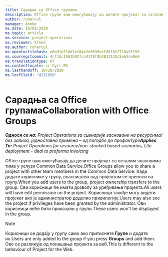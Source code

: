 ```yaml
---
title: Сарадња са Office групама
description: Office групе вам омогућавају да делите пројекат са осталим члановима тима у оквиру услуге Common Data Service.
author: ruhercul
manager: Annbe
ms.date: 10/01/2020
ms.topic: article
ms.service: project-operations
ms.reviewer: kfend
ms.author: ruhercul
ms.openlocfilehash: e0a31e71dd1e184e2e9539ecfd5f82f718a5f159
ms.sourcegitcommit: 4cf1dc1561b92fca4175f0b3813133c5e63ce8e6
ms.translationtype: HT
ms.contentlocale: sr-Cyrl-RS
ms.lasthandoff: 10/28/2020
ms.locfileid: "4131856"
---
```

# <a name="collaboration-with-office-groups"></a><span data-ttu-id="7ddf5-103">Сарадња са Office групама</span><span class="sxs-lookup"><span data-stu-id="7ddf5-103">Collaboration with Office Groups</span></span>

<span data-ttu-id="7ddf5-104">_**Односи се на:** Project Operations за сценарије засноване на ресурсима/без залиха, једноставна примена – од погодбе до профактуре_</span><span class="sxs-lookup"><span data-stu-id="7ddf5-104">_**Applies To:** Project Operations for resource/non-stocked based scenarios, Lite deployment - deal to proforma invoicing_</span></span>

<span data-ttu-id="7ddf5-105">Office групе вам омогућавају да делите пројекат са осталим члановима тима у услузи Common Data Service.</span><span class="sxs-lookup"><span data-stu-id="7ddf5-105">Office Groups allow you to share a project with other team members in the Common Data Service.</span></span> <span data-ttu-id="7ddf5-106">Када додате кориснике у групу, власништво над пројектом се преноси на групу.</span><span class="sxs-lookup"><span data-stu-id="7ddf5-106">When you add users to the group, project ownership transfers to the group.</span></span> <span data-ttu-id="7ddf5-107">Сви корисници ће имати дозволу за уређивање пројекта.</span><span class="sxs-lookup"><span data-stu-id="7ddf5-107">All users will have edit permission on the project.</span></span> <span data-ttu-id="7ddf5-108">Корисници такође могу видети пројекат ако је администратор доделио привилегије.</span><span class="sxs-lookup"><span data-stu-id="7ddf5-108">Users may also see the project if privileges have been granted by the administrator.</span></span> <span data-ttu-id="7ddf5-109">Ови корисници неће бити приказани у групи.</span><span class="sxs-lookup"><span data-stu-id="7ddf5-109">These users won't be displayed in the group.</span></span>

> [!NOTE] 
> <span data-ttu-id="7ddf5-110">Корисници се додају у групу само ако притиснете **Групе** и додате их.</span><span class="sxs-lookup"><span data-stu-id="7ddf5-110">Users are only added to the group if you press **Groups** and add them.</span></span> <span data-ttu-id="7ddf5-111">Ово се разликује од понашања пројекта за веб.</span><span class="sxs-lookup"><span data-stu-id="7ddf5-111">This is different to the behaviour of Project for the Web.</span></span> 

